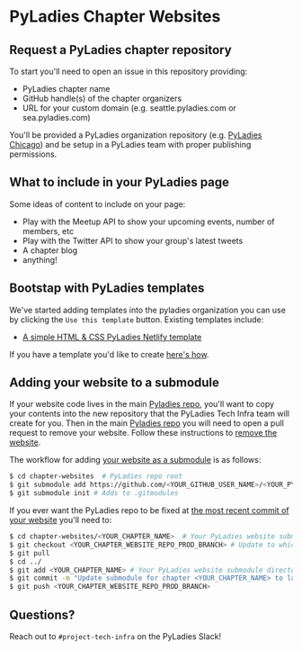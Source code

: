 # PyLadies Chapter Websites

## Request a PyLadies chapter repository

To start you'll need to open an issue in this repository providing:

- PyLadies chapter name
- GitHub handle(s) of the chapter organizers
- URL for your custom domain (e.g. seattle.pyladies.com or sea.pyladies.com)

You'll be provided a PyLadies organization repository (e.g. [PyLadies Chicago](github.com/pyladies/pyladies-chicago-website)) and be setup in a PyLadies team with proper publishing permissions.

## What to include in your PyLadies page

Some ideas of content to include on your page:

* Play with the Meetup API to show your upcoming events, number of members, etc
* Play with the Twitter API to show your group's latest tweets
* A chapter blog
* anything!

## Bootstap with PyLadies templates

We've started adding templates into the pyladies organization you can use by clicking the `Use this template` button. Existing templates include:

* [A simple HTML & CSS PyLadies Netlify template](https://github.com/pyladies/netlify-website-template)

If you have a template you'd like to create [here's how](https://docs.github.com/en/github/creating-cloning-and-archiving-repositories/creating-a-template-repository).

## Adding your website to a submodule 

If your website code lives in the main [Pyladies repo](github.com/pyladies/pyladies), you'll want to copy your contents into the new repository that the PyLadies Tech Infra team will create for you. Then in the main [Pyladies repo](github.com/pyladies/pyladies) you will need to open a pull request to remove your website. Follow these instructions to [remove the website](https://github.community/t/how-to-delete-multiples-files-in-github/702/3).

The workflow for adding [your website as a submodule](https://www.vogella.com/tutorials/GitSubmodules/article.html#submodules_adding) is as follows:

```bash
$ cd chapter-websites  # PyLadies repo root
$ git submodule add https://github.com/<YOUR_GITHUB_USER_NAME>/<YOUR_PYLADIES_WEBSITE_REPO>.git -b gh-pages chapter_websites/<YOUR_CHAPTER_NAME> # e.g. git submodule add https://github.com/pyladies/pyladies-chicago-website -b gh-pages chicago
$ git submodule init # Adds to .gitmodules 
```

If you ever want the PyLadies repo to be fixed at [the most recent commit of your website](https://www.vogella.com/tutorials/GitSubmodules/article.html#submodules_track) you'll need to:

```bash
$ cd chapter-websites/<YOUR_CHAPTER_NAME>  # Your PyLadies website submodule directory
$ git checkout <YOUR_CHAPTER_WEBSITE_REPO_PROD_BRANCH> # Update to whichever branch you use to host your production code on e.g. gh-pages if hosting on GitHub pages
$ git pull 
$ cd ../
$ git add <YOUR_CHAPTER_NAME> # Your PyLadies website submodule directory
$ git commit -m "Update submodule for chapter <YOUR_CHAPTER_NAME> to latest commit on main"
$ git push <YOUR_CHAPTER_WEBSITE_REPO_PROD_BRANCH>
```

## Questions?

Reach out to `#project-tech-infra` on the PyLadies Slack!
